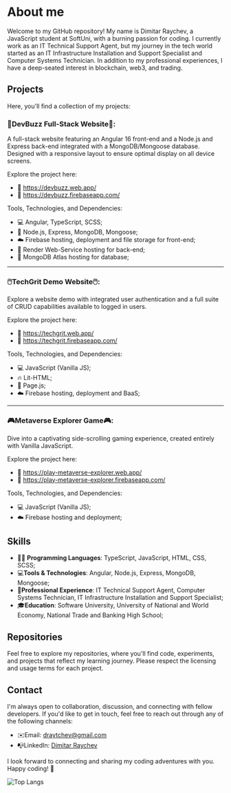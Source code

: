 

<!--
**dimitarraychev/dimitarraychev** is a ✨ _special_ ✨ repository because its `README.md` (this file) appears on your GitHub profile.

Here are some ideas to get you started:

- 🔭 I’m currently working on ...
- 🌱 I’m currently learning ...
- 👯 I’m looking to collaborate on ...
- 🤔 I’m looking for help with ...
- 💬 Ask me about ...
- 📫 How to reach me: ...
- 😄 Pronouns: ...
- ⚡ Fun fact: ...
-->

# About me

Welcome to my GitHub repository! My name is Dimitar Raychev, a JavaScript student at SoftUni, with a burning passion for coding. I currently work as an IT Technical Support Agent, but my journey in the tech world started as an IT Infrastructure Installation and Support Specialist and Computer Systems Technician. In addition to my professional experiences, I have a deep-seated interest in blockchain, web3, and trading.

## Projects

Here, you'll find a collection of my projects:

### 🐝DevBuzz Full-Stack Website🐝:

A full-stack website featuring an Angular 16 front-end and a Node.js and Express back-end integrated with a MongoDB/Mongoose database. Designed with a responsive layout to ensure optimal display on all device screens.

Explore the project here:
- 🔗 https://devbuzz.web.app/
- 🔗 https://devbuzz.firebaseapp.com/

Tools, Technologies, and Dependencies:
- 💻 Angular, TypeScript, SCSS;
- 📱 Node.js, Express, MongoDB, Mongoose;
- ☁️ Firebase hosting, deployment and file storage for front-end;
- 🕋 Render Web-Service hosting for back-end;
- 🦦 MongoDB Atlas hosting for database;

---

### 🖱️TechGrit Demo Website🖱️:

Explore a website demo with integrated user authentication and a full suite of CRUD capabilities available to logged in users.

Explore the project here:
- 🔗 https://techgrit.web.app/
- 🔗 https://techgrit.firebaseapp.com/

Tools, Technologies, and Dependencies:
- 💻 JavaScript (Vanilla JS);
- 🔥 Lit-HTML;
- 📄 Page.js;
- ☁️ Firebase hosting, deployment and BaaS;

---

### 🎮Metaverse Explorer Game🎮:

Dive into a captivating side-scrolling gaming experience, created entirely with Vanilla JavaScript.

Explore the project here:
- 🔗 https://play-metaverse-explorer.web.app/
- 🔗 https://play-metaverse-explorer.firebaseapp.com/

Tools, Technologies, and Dependencies:
- 💻 JavaScript (Vanilla JS);
- ☁️ Firebase hosting and deployment;

## Skills

- 👨‍💻 **Programming Languages**: TypeScript, JavaScript, HTML, CSS, SCSS;
- 💻**Tools & Technologies**: Angular, Node.js, Express, MongoDB, Mongoose;
- 🔧**Professional Experience**: IT Technical Support Agent, Computer Systems Technician, IT Infrastructure Installation and Support Specialist;
- 🎓**Education**: Software University, University of National and World Economy, National Trade and Banking High School;

## Repositories

Feel free to explore my repositories, where you'll find code, experiments, and projects that reflect my learning journey. Please respect the licensing and usage terms for each project.

## Contact

I'm always open to collaboration, discussion, and connecting with fellow developers. If you'd like to get in touch, feel free to reach out through any of the following channels:

- ✉️Email: draytchev@gmail.com
- 📭LinkedIn: [Dimitar Raychev](https://linkedin.com/in/dimitaraychev)

I look forward to connecting and sharing my coding adventures with you. Happy coding! 🚀

![Top Langs](https://github-readme-stats.vercel.app/api/top-langs/?username=dimitarraychev&layout=donut&theme=dark)
